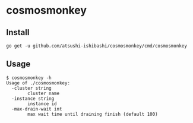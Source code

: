 # cosmosmonkey

## Install
```
go get -u github.com/atsushi-ishibashi/cosmosmonkey/cmd/cosmosmonkey
```

## Usage
```
$ cosmosmonkey -h
Usage of ./cosmosmonkey:
  -cluster string
    	cluster name
  -instance string
    	instance id
  -max-drain-wait int
    	max wait time until draining finish (default 100)
```
